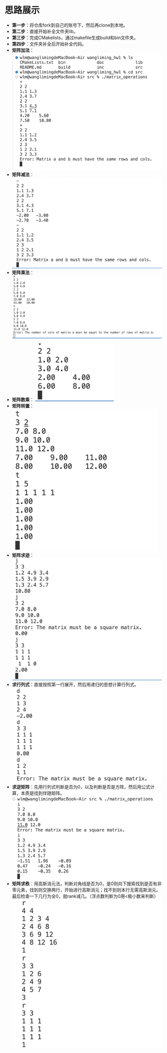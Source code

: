 # 思路展示
- **第一步**：将仓库fork到自己的账号下，然后再clone到本地。
- **第二步**：直接开始补全文件夹lib。
- **第三步**：完成CMakelists，通过makefile生成build和bin文件夹。
- **第四步**：文件夹补全后开始补全代码。
- **矩阵加法**：![](运行结果截图/矩阵加法.png)
- **矩阵减法**：![](运行结果截图/矩阵减法.png)
- **矩阵乘法**：![](运行结果截图/矩阵乘法.png)
- **矩阵数乘**：
![](运行结果截图/矩阵数乘.png)
- **矩阵转置**：![](运行结果截图/矩阵转置.png)
- **矩阵求迹**：![](运行结果截图/矩阵求迹.png)
- **求行列式**：直接按照第一行展开，然后用递归的思想计算行列式。
![](运行结果截图/行列式.png)
- **求逆矩阵**：先用行列式判断是否为0，以及判断是否是方阵，然后用公式计算，本质是找到伴随矩阵。
![](运行结果截图/矩阵求逆.png)
- **矩阵求秩**：用高斯消元法，判断对角线是否为0，是0则向下搜索找到是否有非零元素，找到则交换两行，开始进行高斯消元；找不到则本行无需高斯消元。最后检查一下几行为全0，就rank减几。（浮点数判断为0用<极小数来判断）
![](运行结果截图/矩阵求秩.png)